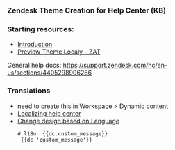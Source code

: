 ### Zendesk Theme Creation for Help Center (KB)

### Starting resources:
- [Introduction](https://developer.zendesk.com/apps/docs/help-center-templates/introduction)
- [Preview Theme Localy - ZAT](https://support.zendesk.com/hc/en-us/articles/4408822095642)



General help docs:
https://support.zendesk.com/hc/en-us/sections/4405298906266


### Translations
- need to create this in Workspace > Dynamic content
- [Localizing help center](https://support.zendesk.com/hc/en-us/articles/4408834328090-Localizing-help-center-content)
- [Change design based on Language](https://support.zendesk.com/hc/en-us/articles/4408894121754-Changing-your-help-center-design-based-on-your-end-user-language )
   ```shell
   # l18n  {{dc.custom_message}} 
    {{dc 'custom_message'}}
   ```